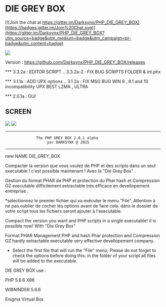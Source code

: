 # DIE GREY BOX

[![Join the chat at https://gitter.im/Darksynx/PHP_DIE_GREY_BOX](https://badges.gitter.im/Join%20Chat.svg)](https://gitter.im/Darksynx/PHP_DIE_GREY_BOX?utm_source=badge&utm_medium=badge&utm_campaign=pr-badge&utm_content=badge)

![](https://cloud.githubusercontent.com/assets/9467611/7755893/c2670214-fff7-11e4-9dc4-6de2a4f76569.png)

Version :
                  https://github.com/Darksynx/PHP_DIE_GREY_BOX/releases 
     
 *** 3.3.2a : EDITOR SCRIPT
  .. 3.3.2a-2 : FIX BUG SCRIPTS FOLDER & int.phx 
  
 *** 3.1.1a : ADD UPX options
  .. 3.1.2a : FIX MSG BUG WIN 8 , 8.1 and 10 incompatibility UPX BEST LZMA , ULTRA 
  
 *** 2.0.1a : GUI


SCREEN 
--------------------------------------------------------------------
![](https://cloud.githubusercontent.com/assets/9467611/7734285/34752bba-ff35-11e4-91b4-053d51dc1087.png)
![](https://cloud.githubusercontent.com/assets/9467611/7703104/93c28938-fe35-11e4-8eb6-8612d9c5ab39.png)



-------------------------------------------------------------------- 
                  The PHP GREY BOX 2.0.1 alpha
                       par DARKSYNX @ 2015 
-------------------------------------------------------------------- 

 new NAME DIE_GREY_BOX 	

Compacter la version que vous voulez de PHP et des scripts dans un seul executable ! 
c'est possible maintenant ! Avec la "Die Grey Box" . 

Gestion du format PHAR de PHP et protection du Phar hash et Compression GZ
executable difficilement extractable trés efficace en 
devellopement entreprise . 


 *sélectionnez le premier fichier qui va exécuter le menu "File",
  Attention à ne pas oublier de cocher les options avant de faire cela.
  dans le dossier de votre script tous les fichiers seront ajouter à l'executable.

Compact the version you want and PHP scripts in a single executable!
it is possible now! With "Die Grey Box"

Format PHAR Management PHP and hash Phar protection and Compression GZ
hardly extractable executable very effective
devellopement company.

* Select the first file that will run the "File" menu,
   Please do not forget to check the options before doing this.
   in the folder of your script all files will be added to the executable. 

DIE GREY BOX use :

PHP 5.6.6 X86 

WIBNINDER 5.6.6 

Enigma Virtual Box




